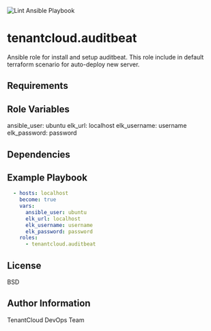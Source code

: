 
![Lint Ansible Playbook](https://github.com/tenantcloud/ansible-role-auditbeat/workflows/Lint%20Ansible%20Playbook/badge.svg)

tenantcloud.auditbeat
=========

Ansible role for install and setup auditbeat. This role include in default terraform scenario for auto-deploy new server.

Requirements
------------

Role Variables
--------------

ansible_user: ubuntu
elk_url: localhost
elk_username: username
elk_password: password

Dependencies
------------

Example Playbook
----------------

```yaml
  - hosts: localhost
    become: true
    vars:
      ansible_user: ubuntu
      elk_url: localhost
      elk_username: username
      elk_password: password
    roles:
      - tenantcloud.auditbeat
```

License
-------

BSD

Author Information
------------------

TenantCloud DevOps Team
